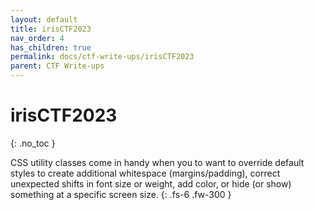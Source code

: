 ```yaml
---
layout: default
title: irisCTF2023
nav_order: 4
has_children: true
permalink: docs/ctf-write-ups/irisCTF2023
parent: CTF Write-ups
---
```


# irisCTF2023
{: .no_toc }

CSS utility classes come in handy when you to want to override default styles to create additional whitespace (margins/padding), correct unexpected shifts in font size or weight, add color, or hide (or show) something at a specific screen size.
{: .fs-6 .fw-300 }
